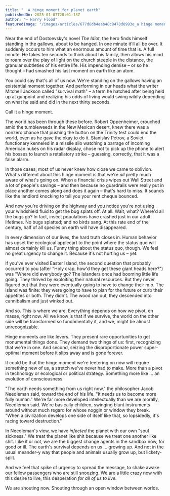 ```yaml
---
title: "  A hinge moment for planet earth"
publishedOn: 2025-01-07T20:01:18Z
author: "– Harry Flood"
featuredImage: "/images/articles/677d8db4eab48c8470d8993e_a hinge moment.jpg"
---
```


Near the end of Dostoevsky's novel *The Idiot*, the hero finds himself standing in the gallows, about to be hanged. In one minute it'll all be over. It suddenly occurs to him what an enormous amount of time that is. A full minute. He takes ten seconds to think about his family, then allows his mind to roam over the play of light on the church steeple in the distance, the granular subtleties of his entire life. His impending demise – or so he thought – had smashed his last moment on earth like an atom.

You could say that's all of us now. We're standing on the gallows having an existential moment together. And performing in our heads what the writer Mitchell Jackson called "survival math" – a term he hatched after being held up at gunpoint and realizing his odds of living would swing wildly depending on what he said and did in the next thirty seconds.

Call it a hinge moment.

The world has been through these before. Robert Oppenheimer, crouched amid the tumbleweeds in the New Mexican desert, knew there was a nonzero chance that pushing the button on the Trinity test could end the world, even as he gave the okay to do it. Stanislav Petrov, a Soviet functionary kenneled in a missile silo watching a barrage of incoming American nukes on his radar display, chose not to pick up the phone to alert his bosses to launch a retaliatory strike – guessing, correctly, that it was a false alarm.

In those cases, most of us never knew how close we came to oblivion. What's different about this hinge moment is that we're *all* pretty much aware of what's going on. When a financial crisis wipes out Wall Street and a lot of people's savings – and then because no guardrails were really put in place another comes along and does it again – that's hard to miss. It sounds like the landlord knocking to tell you your rent cheque bounced.

And now you're driving on the highway and you notice you're not using your windshield fluid to get the bug splats off. At all. Wait, what? Where'd all the bugs go? In fact, insect populations have crashed just in our adult lifetimes. No bugs splatted; and no birds sang. At this rate end of the century, half of all species on earth will have disappeared.

In every dimension of our lives, the hard truth closes in. Human behavior has upset the ecological applecart to the point where the status quo will almost certainly kill us. Funny thing about the status quo, though. We feel no great urgency to change it. Because it's not hurting us – yet.

If you've ever visited Easter Island, the second question that probably occurred to you (after "Holy crap, how'd they get these giant heads here?") was "Where did everybody go? The Islanders once had booming little life going. They thrived by exploiting their natural resources. But they never figured out that they were eventually going to have to change their m.o. The island was finite: they were going to have to plan for the future or curb their appetites or both. They didn't. The wood ran out, they descended into cannibalism and just winked out.

And so. This is where we are. Everything depends on how we pivot, en masse, right now. All we know is that if we survive, the world on the other side will be transformed so fundamentally it, and we, might be almost unrecognizable.

Hinge moments are like levers. They present rare opportunities to get monumental things done. They demand two things of us: first, recognizing that we're in one. And second, seizing the disproportionate power super-optimal moment before it slips away and is gone forever.

It could be that the hinge moment we're teetering on now will require something new of us, a stretch we've never had to make. More than a pivot in technology or ecological or political strategy. Something more like ... an evolution of consciousness.

"The earth needs something from us right now," the philosopher Jacob Needleman said, toward the end of his life. "It needs us to become more fully human." We're far more developed intellectually than we are morally, Needleman said. We're basically children, swinging blunt instruments around without much regard for whose noggin or window they break. "When a civilization develops one side of itself like that, so lopsidedly, it's racing toward destruction."

In Needleman's view, we have *infected* the planet with our own "soul sickness." We treat the planet like shit because we treat one another like shit. Like it or not, we are the biggest change agents in the sandbox now, for good or ill. The earth's survival depends on us ... growing up. And not in the usual meander-y way that people and animals usually grow up, but lickety-split.

And we feel that spike of urgency to spread the message, to shake awake our fellow passengers who are still snoozing. We are a little crazy now with this desire to live, this desperation *for all of us to live*.

We are shouting now. Shouting through an open window between worlds.